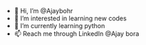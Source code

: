 - 👋 Hi, I’m @Ajaybohr
- 👀 I’m interested in learning new codes
- 🌱 I’m currently learning python
- 📫 Reach me through LinkedIn @Ajay bora

<!---
Ajaybohr/Ajaybohr is a ✨ special ✨ repository because its `README.md` (this file) appears on your GitHub profile.
You can click the Preview link to take a look at your changes.
--->
